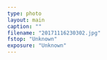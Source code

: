```yaml
---
type: photo
layout: main
caption: ""
filename: "20171116230302.jpg"
fstop: "Unknown"
exposure: "Unknown"
---
```

